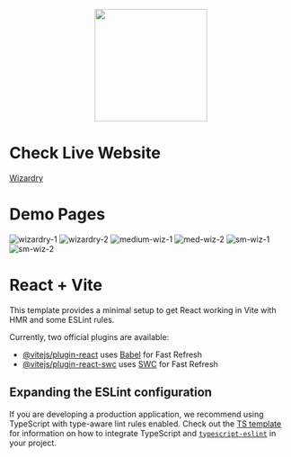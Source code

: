 <p align="center">
    <img src="https://img.shields.io/badge/React-20232A?style=flat&logo=react&logoColor=61DAFB" width="200"/>
</p>

# Check Live Website
<a href = "https://harshitha-annam.github.io/Wizardry/"> Wizardry</a>


# Demo Pages
![wizardry-1](https://github.com/user-attachments/assets/3e3b114f-396f-432c-8123-7bec52d87887)
![wizardry-2](https://github.com/user-attachments/assets/e66c284b-bb8f-4058-906e-f9270b20d339)
![medium-wiz-1](https://github.com/user-attachments/assets/d88624e8-1bd5-4756-a9e6-9d4b41bce3fc)
![med-wiz-2](https://github.com/user-attachments/assets/1ee0192f-e6e0-4264-9f36-408ce8cb362a)
![sm-wiz-1](https://github.com/user-attachments/assets/65a88686-a577-46ab-8705-f9504fc30262)
![sm-wiz-2](https://github.com/user-attachments/assets/2957bf18-9b6d-4580-98e0-4a7657a72412)

# React + Vite

This template provides a minimal setup to get React working in Vite with HMR and some ESLint rules.

Currently, two official plugins are available:

- [@vitejs/plugin-react](https://github.com/vitejs/vite-plugin-react/blob/main/packages/plugin-react) uses [Babel](https://babeljs.io/) for Fast Refresh
- [@vitejs/plugin-react-swc](https://github.com/vitejs/vite-plugin-react/blob/main/packages/plugin-react-swc) uses [SWC](https://swc.rs/) for Fast Refresh

## Expanding the ESLint configuration

If you are developing a production application, we recommend using TypeScript with type-aware lint rules enabled. Check out the [TS template](https://github.com/vitejs/vite/tree/main/packages/create-vite/template-react-ts) for information on how to integrate TypeScript and [`typescript-eslint`](https://typescript-eslint.io) in your project.

